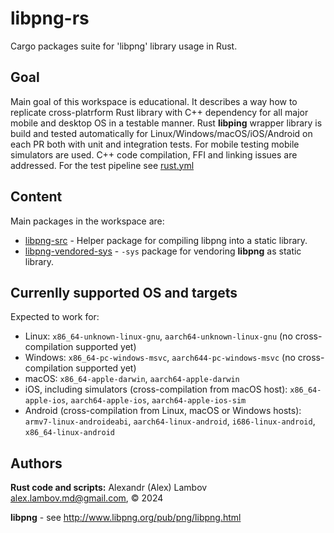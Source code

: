 # libpng-rs
Cargo packages suite for 'libpng' library usage in Rust.

## Goal
Main goal of this workspace is educational. It describes a way how to replicate cross-platrform Rust library with C++ dependency for all major mobile and desktop OS in a testable manner.
Rust **libping** wrapper library is build and tested automatically for Linux/Windows/macOS/iOS/Android on each PR both with unit and integration tests. For mobile testing mobile simulators are used. C++ code compilation, FFI and linking issues are addressed.
For the test pipeline see [rust.yml](github/workflows/rust.yml)

## Content
Main packages in the workspace are:
* [libpng-src](libpng-src/README.md) - Helper package for compiling libpng into a static library.
* [libpng-vendored-sys](libpng-vendored-sys/README.md) - `-sys` package for vendoring **libpng** as static library.

## Currenlly supported OS and targets
Expected to work for:
* Linux: `x86_64-unknown-linux-gnu`, `aarch64-unknown-linux-gnu` (no cross-compilation supported yet)
* Windows: `x86_64-pc-windows-msvc`, `aarch644-pc-windows-msvc` (no cross-compilation supported yet)
* macOS: `x86_64-apple-darwin`, `aarch64-apple-darwin`
* iOS, including simulators (cross-compilation from macOS host): `x86_64-apple-ios`, `aarch64-apple-ios`, `aarch64-apple-ios-sim`
* Android (cross-compilation from Linux, macOS or Windows hosts): `armv7-linux-androideabi`, `aarch64-linux-android`, `i686-linux-android`, `x86_64-linux-android`

## Authors
**Rust code and scripts:** Alexandr (Alex) Lambov <alex.lambov.md@gmail.com>, &copy; 2024

**libpng** -  see http://www.libpng.org/pub/png/libpng.html